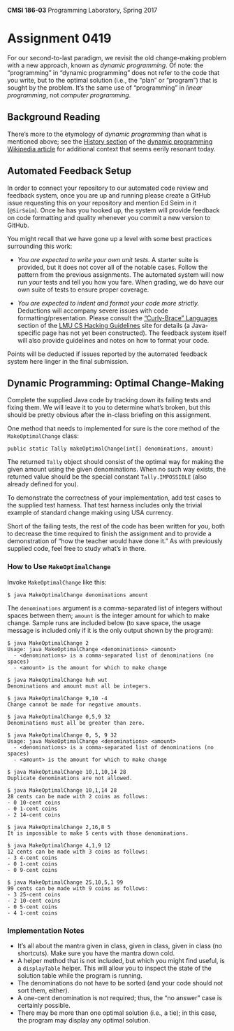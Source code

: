**CMSI 186-03** Programming Laboratory, Spring 2017

# Assignment 0419
For our second-to-last paradigm, we revisit the old change-making problem with a new approach, known as _dynamic programming_. Of note: the “programming” in “dynamic programming” does not refer to the code that you write, but to the optimal solution (i.e., the “plan” or “program”) that is sought by the problem. It’s the same use of “programming” in _linear programming_, not _computer programming_.

## Background Reading
There’s more to the etymology of _dynamic programming_ than what is mentioned above; see the [History section](https://en.wikipedia.org/wiki/Dynamic_programming#History) of the [dynamic programming Wikipedia article](https://en.wikipedia.org/wiki/Dynamic_programming) for additional context that seems eerily resonant today.

## Automated Feedback Setup
In order to connect your repository to our automated code review and feedback system, once you are up and running please create a GitHub issue requesting this on your repository and mention Ed Seim in it (`@SirSeim`). Once he has you hooked up, the system will provide feedback on code formatting and quality whenever you commit a new version to GitHub.

You might recall that we have gone up a level with some best practices surrounding this work:

* _You are expected to write your own unit tests._ A starter suite is provided, but it does not cover all of the notable cases. Follow the pattern from the previous assignments. The automated system will now run _your_ tests and tell you how you fare. When grading, we do have our own suite of tests to ensure proper coverage.

* _You are expected to indent and format your code more strictly._ Deductions will accompany severe issues with code formatting/presentation. Please consult the [“Curly-Brace” Languages](http://lmucs.github.io/hacking-guidelines/curly/) section of the [LMU CS Hacking Guidelines](http://lmucs.github.io/hacking-guidelines/) site for details (a Java-specific page has not yet been constructed). The feedback system itself will also provide guidelines and notes on how to format your code.

Points will be deducted if issues reported by the automated feedback system here linger in the final submission.

## Dynamic Programming: Optimal Change-Making
Complete the supplied Java code by tracking down its failing tests and fixing them. We will leave it to you to determine what’s broken, but this should be pretty obvious after the in-class briefing on this assignment.

One method that needs to implemented for sure is the core method of the `MakeOptimalChange` class:

    public static Tally makeOptimalChange(int[] denominations, amount)

The returned `Tally` object should consist of the optimal way for making the given amount using the given denominations. When no such way exists, the returned value should be the special constant `Tally.IMPOSSIBLE` (also already defined for you).

To demonstrate the correctness of your implementation, add test cases to the supplied test harness. That test harness includes only the trivial example of standard change making using USA currency.

Short of the failing tests, the rest of the code has been written for you, both to decrease the time required to finish the assignment and to provide a demonstration of “how the teacher would have done it.” As with previously supplied code, feel free to study what’s in there.

### How to Use `MakeOptimalChange`
Invoke `MakeOptimalChange` like this:

    $ java MakeOptimalChange denominations amount

The `denominations` argument is a comma-separated list of integers without spaces between them; `amount` is the integer amount for which to make change. Sample runs are included below (to save space, the usage message is included only if it is the only output shown by the program):

    $ java MakeOptimalChange 2
    Usage: java MakeOptimalChange <denominations> <amount>
      - <denominations> is a comma-separated list of denominations (no spaces)
      - <amount> is the amount for which to make change

    $ java MakeOptimalChange huh wut
    Denominations and amount must all be integers.

    $ java MakeOptimalChange 9,10 -4
    Change cannot be made for negative amounts.

    $ java MakeOptimalChange 0,5,9 32
    Denominations must all be greater than zero.

    $ java MakeOptimalChange 0, 5, 9 32
    Usage: java MakeOptimalChange <denominations> <amount>
      - <denominations> is a comma-separated list of denominations (no spaces)
      - <amount> is the amount for which to make change

    $ java MakeOptimalChange 10,1,10,14 28
    Duplicate denominations are not allowed.

    $ java MakeOptimalChange 10,1,14 28
    28 cents can be made with 2 coins as follows:
    - 0 10-cent coins
    - 0 1-cent coins
    - 2 14-cent coins

    $ java MakeOptimalChange 2,16,8 5
    It is impossible to make 5 cents with those denominations.

    $ java MakeOptimalChange 4,1,9 12
    12 cents can be made with 3 coins as follows:
    - 3 4-cent coins
    - 0 1-cent coins
    - 0 9-cent coins

    $ java MakeOptimalChange 25,10,5,1 99
    99 cents can be made with 9 coins as follows:
    - 3 25-cent coins
    - 2 10-cent coins
    - 0 5-cent coins
    - 4 1-cent coins

### Implementation Notes
- It’s all about the mantra given in class, given in class, given in class (no shortcuts). Make sure you have the mantra down cold.
- A helper method that is not included, but which you might find useful, is a `displayTable` helper. This will allow you to inspect the state of the solution table while the program is running.
- The denominations do not have to be sorted (and your code should not sort them, either).
- A one-cent denomination is not required; thus, the “no answer” case is certainly possible.
- There may be more than one optimal solution (i.e., a tie); in this case, the program may display any optimal solution.
